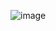 ![image](https://user-images.githubusercontent.com/82566175/188607519-05fb8e24-14fa-4dbb-9811-78964bb2c191.png)